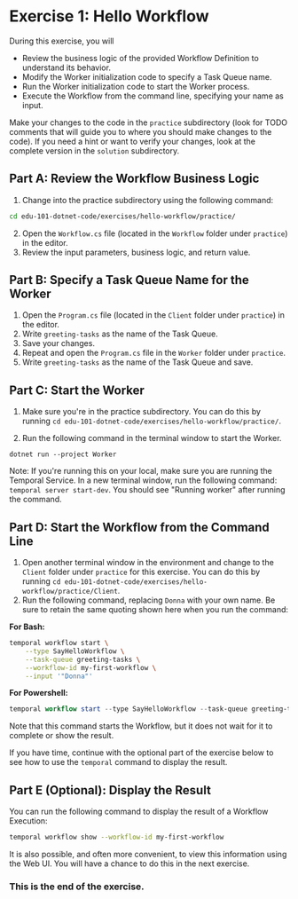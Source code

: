 # Exercise 1: Hello Workflow

During this exercise, you will
* Review the business logic of the provided Workflow Definition to understand its behavior.
* Modify the Worker initialization code to specify a Task Queue name.
* Run the Worker initialization code to start the Worker process.
* Execute the Workflow from the command line, specifying your name as input.

Make your changes to the code in the `practice` subdirectory (look for TODO 
comments that will guide you to where you should make changes to the code). 
If you need a hint or want to verify your changes, look at the complete version 
in the `solution` subdirectory.

## Part A: Review the Workflow Business Logic

1. Change into the practice subdirectory using the following command:

```bash
cd edu-101-dotnet-code/exercises/hello-workflow/practice/
```
2. Open the `Workflow.cs` file (located in the `Workflow` folder under `practice`) 
   in the editor.
3. Review the input parameters, business logic, and return value. 

## Part B: Specify a Task Queue Name for the Worker

1. Open the `Program.cs` file (located in the `Client` folder under `practice`) 
   in the editor. 
2. Write `greeting-tasks` as the name of the Task Queue.
3. Save your changes.
4. Repeat and open the `Program.cs` file in the `Worker` folder under `practice`.
5. Write `greeting-tasks` as the name of the Task Queue and save.


## Part C: Start the Worker

1. Make sure you're in the practice subdirectory. You can do this by 
running `cd edu-101-dotnet-code/exercises/hello-workflow/practice/`. 

2. Run the following command in the terminal window to start the Worker. 

```
dotnet run --project Worker
```

Note: If you're running this on your local, make sure you are running 
the Temporal Service. In a new terminal window, run the following command: 
`temporal server start-dev`. You should see "Running worker" after running 
the command. 

## Part D: Start the Workflow from the Command Line

1. Open another terminal window in the environment and change to the 
   `Client` folder under `practice` for this exercise. You can do this by 
running `cd edu-101-dotnet-code/exercises/hello-workflow/practice/Client`. 
2. Run the following command, replacing `Donna` with your own name. 
   Be sure to retain the same quoting shown here when you run the command:

**For Bash:**
```bash
temporal workflow start \
    --type SayHelloWorkflow \
    --task-queue greeting-tasks \
    --workflow-id my-first-workflow \
    --input '"Donna"'
```

**For Powershell:**
```powershell
temporal workflow start --type SayHelloWorkflow --task-queue greeting-tasks --workflow-id my-first-workflow --input '"Donna"'
```

Note that this command starts the Workflow, but it does not wait for 
it to complete or show the result. 

If you have time, continue with the optional part of the exercise 
below to see how to use the `temporal` command to display the result.

## Part E (Optional): Display the Result
You can run the following command to display the result of a Workflow Execution: 

```bash
temporal workflow show --workflow-id my-first-workflow
```

It is also possible, and often more convenient, to view this information using 
the Web UI. You will have a chance to do this in the next exercise.


### This is the end of the exercise.


